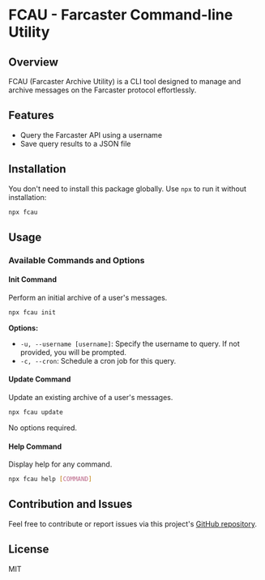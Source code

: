 # FCAU - Farcaster Command-line Utility

## Overview

FCAU (Farcaster Archive Utility) is a CLI tool designed to manage and archive messages on the Farcaster protocol effortlessly.

## Features

- Query the Farcaster API using a username
- Save query results to a JSON file

## Installation

You don't need to install this package globally. Use `npx` to run it without installation:

```bash
npx fcau
```

## Usage

### Available Commands and Options

#### Init Command

Perform an initial archive of a user's messages.

```bash
npx fcau init
```

**Options:**

- `-u, --username [username]`: Specify the username to query. If not provided, you will be prompted.
- `-c, --cron`: Schedule a cron job for this query.

#### Update Command

Update an existing archive of a user's messages.

```bash
npx fcau update
```

No options required.

#### Help Command

Display help for any command.

```bash
npx fcau help [COMMAND]
```

## Contribution and Issues

Feel free to contribute or report issues via this project's [GitHub repository](https://github.com/iammatthias/fcau).

## License

MIT

